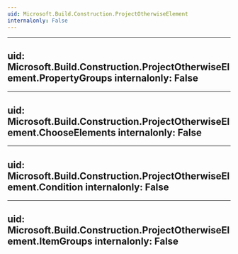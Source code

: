 ```yaml
---
uid: Microsoft.Build.Construction.ProjectOtherwiseElement
internalonly: False
---
```


---
uid: Microsoft.Build.Construction.ProjectOtherwiseElement.PropertyGroups
internalonly: False
---

---
uid: Microsoft.Build.Construction.ProjectOtherwiseElement.ChooseElements
internalonly: False
---

---
uid: Microsoft.Build.Construction.ProjectOtherwiseElement.Condition
internalonly: False
---

---
uid: Microsoft.Build.Construction.ProjectOtherwiseElement.ItemGroups
internalonly: False
---
